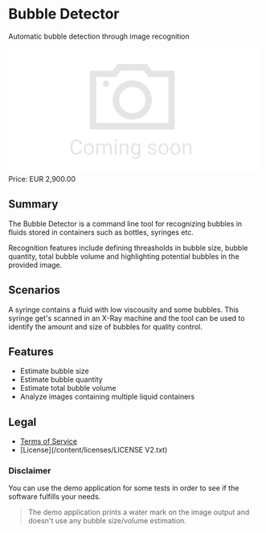 # Bubble Detector

Automatic bubble detection through image recognition

<div class="splash">
    <img alt="Splash" src="/tpl/img/placeholder_splash.png">
    <div class="price">Price: EUR 2,900.00</div>
    <div class="purchase">
        <!--<a class="button" href="#">Demo</a>
        <a class="button" href="#">Buy</a>-->
    </div>
</div>

## Summary

The Bubble Detector is a command line tool for recognizing bubbles in fluids stored in containers such as bottles, syringes etc.

Recognition features include defining threasholds in bubble size, bubble quantity, total bubble volume and highlighting potential bubbles in the provided image.

## Scenarios

A syringe contains a fluid with low viscousity and some bubbles. This syringe get's scanned in an X-Ray machine and the tool can be used to identify the amount and size of bubbles for quality control.

## Features

* Estimate bubble size
* Estimate bubble quantity
* Estimate total bubble volume
* Analyze images containing multiple liquid containers

## Legal

* [Terms of Service](/en/terms)
* [License](/content/licenses/LICENSE V2.txt)

### Disclaimer

You can use the demo application for some tests in order to see if the software fulfills your needs.

> The demo application prints a water mark on the image output and doesn't use any bubble size/volume estimation.
